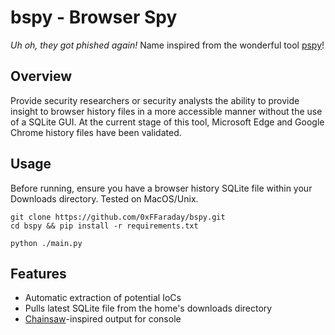 # bspy - Browser Spy
_Uh oh, they got phished again!_ Name inspired from the wonderful tool [pspy](https://github.com/DominicBreuker/pspy)!

## Overview
Provide security researchers or security analysts the ability to provide insight to browser history files in a more accessible manner without the use of a SQLite GUI. At the current stage of this tool, Microsoft Edge and Google Chrome history files have been validated.

## Usage 

Before running, ensure you have a browser history SQLite file within your Downloads directory. Tested on MacOS/Unix.
```
git clone https://github.com/0xFFaraday/bspy.git
cd bspy && pip install -r requirements.txt

python ./main.py
```

## Features
- Automatic extraction of potential IoCs
- Pulls latest SQLite file from the home's downloads directory
- [Chainsaw](https://github.com/WithSecureLabs/chainsaw)-inspired output for console